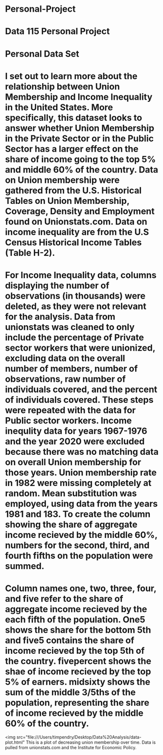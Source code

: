 # Personal-Project
# Data 115 Personal Project
# Personal Data Set 
# I set out to learn more about the relationship between Union Membership and Income Inequality in the United States. More specifically, this dataset looks to answer whether Union Membership in the Private Sector or in the Public Sector has a larger effect on the share of income going to the top 5% and middle 60% of the country.  Data on Union membership were gathered from the U.S. Historical Tables on Union Membership, Coverage, Density and Employment found on Unionstats.com. Data on income inequality are from the U.S Census Historical Income Tables (Table H-2). 
# For Income Inequality data, columns displaying the number of observations (in thousands) were deleted, as they were not relevant for the analysis. Data from unionstats was cleaned to only include the percentage of Private sector workers that were unionized, excluding data on the overall number of members, number of observations, raw number of individuals covered, and the percent of individuals covered. These steps were repeated with the data for Public sector workers. Income inequlity data for years 1967-1976 and the year 2020 were excluded because there was no matching data on overall Union membership for those years. Union membership rate in 1982 were missing completely at random. Mean substitution was employed, using data from the years 1981 and 183. To create the column showing the share of aggregate income recieved by the middle 60%, numbers for the second, third, and fourth fifths on the population were summed. 
# Column names one, two, three, four, and five refer to the share of aggregate income recieved by the each fifth of the population. One5 shows the share for the bottom 5th and five5 contains the share of income recieved by the top 5th of the country. fivepercent shows the shae of income recieved by the top 5% of earners. midsixty shows the sum of the middle 3/5ths of the population, representing the share of income recieved by the middle 60% of the country. 

<img src="file:///Users/timpendry/Desktop/Data%20Analysis/data-plot.html"
This is a plot of decreasing union membership over time. Data is pulled from unionstats.com and the Institute for Economic Policy. 
